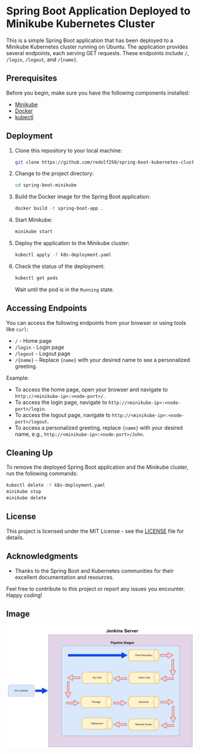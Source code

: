 # Spring Boot Application Deployed to Minikube Kubernetes Cluster

This is a simple Spring Boot application that has been deployed to a Minikube Kubernetes cluster running on Ubuntu. The application provides several endpoints, each serving GET requests. These endpoints include `/`, `/login`, `/logout`, and `/{name}`.

## Prerequisites

Before you begin, make sure you have the following components installed:

- [Minikube](https://minikube.sigs.k8s.io/docs/start/)
- [Docker](https://docs.docker.com/get-docker/)
- [kubectl](https://kubernetes.io/docs/tasks/tools/install-kubectl/)

## Deployment

1. Clone this repository to your local machine:

   ```bash
   git clone https://github.com/redolf250/spring-boot-kubernetes-cluster-simple-deployment.git
   ```

2. Change to the project directory:

   ```bash
   cd spring-boot-minikube
   ```

3. Build the Docker image for the Spring Boot application:

   ```bash
   docker build -t spring-boot-app .
   ```

4. Start Minikube:

   ```bash
   minikube start
   ```

5. Deploy the application to the Minikube cluster:

   ```bash
   kubectl apply -f k8s-deployment.yaml
   ```

6. Check the status of the deployment:

   ```bash
   kubectl get pods
   ```

   Wait until the pod is in the `Running` state.

## Accessing Endpoints

You can access the following endpoints from your browser or using tools like `curl`:

- `/` - Home page
- `/login` - Login page
- `/logout` - Logout page
- `/{name}` - Replace `{name}` with your desired name to see a personalized greeting.

Example:
- To access the home page, open your browser and navigate to `http://<minikube-ip>:<node-port>/`.
- To access the login page, navigate to `http://<minikube-ip>:<node-port>/login`.
- To access the logout page, navigate to `http://<minikube-ip>:<node-port>/logout`.
- To access a personalized greeting, replace `{name}` with your desired name, e.g., `http://<minikube-ip>:<node-port>/John`.

## Cleaning Up

To remove the deployed Spring Boot application and the Minikube cluster, run the following commands:

```bash
kubectl delete -f k8s-deployment.yaml
minikube stop
minikube delete
```

## License

This project is licensed under the MIT License - see the [LICENSE](LICENSE) file for details.

## Acknowledgments

- Thanks to the Spring Boot and Kubernetes communities for their excellent documentation and resources.

Feel free to contribute to this project or report any issues you encounter. Happy coding!

## Image
![Workflow](https://github.com/redolf250/spring-boot-kubernetes-cluster-simple-deployment/blob/master/org.png)
